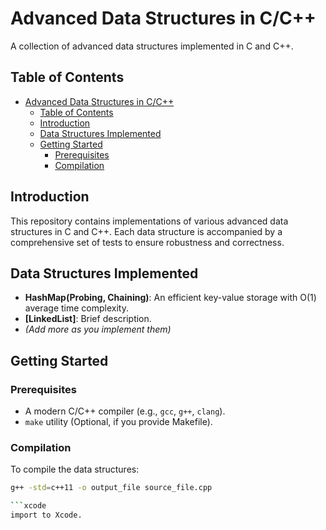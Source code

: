 # Advanced Data Structures in C/C++

A collection of advanced data structures implemented in C and C++.

## Table of Contents
- [Advanced Data Structures in C/C++](#advanced-data-structures-in-cc)
  - [Table of Contents](#table-of-contents)
  - [Introduction](#introduction)
  - [Data Structures Implemented](#data-structures-implemented)
  - [Getting Started](#getting-started)
    - [Prerequisites](#prerequisites)
    - [Compilation](#compilation)

## Introduction

This repository contains implementations of various advanced data structures in C and C++. Each data structure is accompanied by a comprehensive set of tests to ensure robustness and correctness.

## Data Structures Implemented

- **HashMap(Probing, Chaining)**: An efficient key-value storage with O(1) average time complexity.
- **[LinkedList]**: Brief description.
- *(Add more as you implement them)*

## Getting Started

### Prerequisites

- A modern C/C++ compiler (e.g., `gcc`, `g++`, `clang`).
- `make` utility (Optional, if you provide Makefile).

### Compilation

To compile the data structures:

```bash
g++ -std=c++11 -o output_file source_file.cpp

```xcode
import to Xcode.